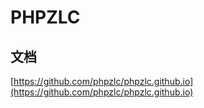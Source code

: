 # PHPZLC

## 文档

[https://github.com/phpzlc/phpzlc.github.io](https://github.com/phpzlc/phpzlc.github.io)

